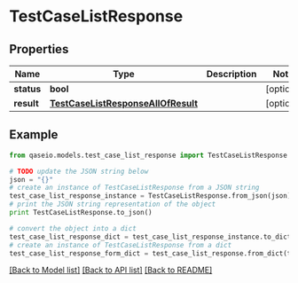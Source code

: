 # TestCaseListResponse


## Properties

Name | Type | Description | Notes
------------ | ------------- | ------------- | -------------
**status** | **bool** |  | [optional] 
**result** | [**TestCaseListResponseAllOfResult**](TestCaseListResponseAllOfResult.md) |  | [optional] 

## Example

```python
from qaseio.models.test_case_list_response import TestCaseListResponse

# TODO update the JSON string below
json = "{}"
# create an instance of TestCaseListResponse from a JSON string
test_case_list_response_instance = TestCaseListResponse.from_json(json)
# print the JSON string representation of the object
print TestCaseListResponse.to_json()

# convert the object into a dict
test_case_list_response_dict = test_case_list_response_instance.to_dict()
# create an instance of TestCaseListResponse from a dict
test_case_list_response_form_dict = test_case_list_response.from_dict(test_case_list_response_dict)
```
[[Back to Model list]](../README.md#documentation-for-models) [[Back to API list]](../README.md#documentation-for-api-endpoints) [[Back to README]](../README.md)


